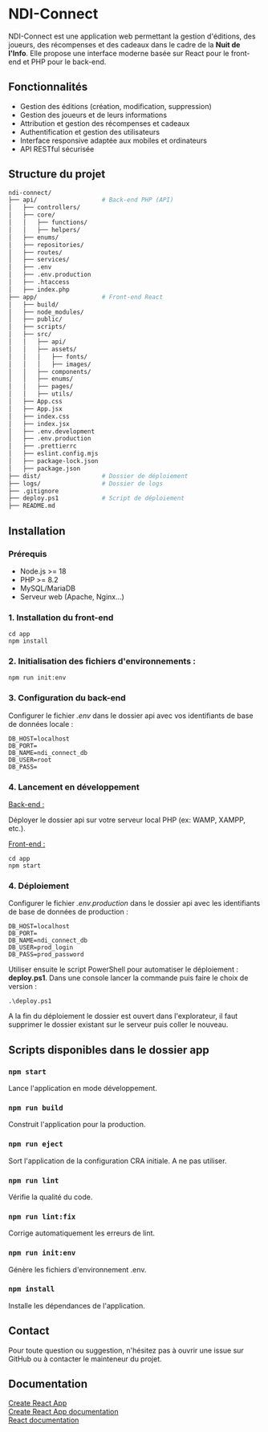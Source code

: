 # NDI-Connect

NDI-Connect est une application web permettant la gestion d'éditions, des joueurs, des récompenses et des cadeaux dans le cadre de la **Nuit de l'Info**. Elle propose une interface moderne basée sur React pour le front-end et PHP pour le back-end.

## Fonctionnalités

- Gestion des éditions (création, modification, suppression)
- Gestion des joueurs et de leurs informations
- Attribution et gestion des récompenses et cadeaux
- Authentification et gestion des utilisateurs
- Interface responsive adaptée aux mobiles et ordinateurs
- API RESTful sécurisée

## Structure du projet

```bash
ndi-connect/
├── api/                  # Back-end PHP (API)
│   ├── controllers/
│   ├── core/
│   │   ├── functions/
│   │   ├── helpers/
│   ├── enums/
│   ├── repositories/
│   ├── routes/
│   ├── services/
│   ├── .env
│   ├── .env.production
│   ├── .htaccess
│   ├── index.php
├── app/                  # Front-end React
│   ├── build/
│   ├── node_modules/
│   ├── public/
│   ├── scripts/
│   ├── src/
│   │   ├── api/
│   │   ├── assets/
│   │   │   ├── fonts/
│   │   │   ├── images/
│   │   ├── components/
│   │   ├── enums/
│   │   ├── pages/
│   │   ├── utils/
│   ├── App.css
│   ├── App.jsx
│   ├── index.css
│   ├── index.jsx
│   ├── .env.development
│   ├── .env.production
│   ├── .prettierrc
│   ├── eslint.config.mjs
│   ├── package-lock.json
│   ├── package.json
├── dist/                 # Dossier de déploiement
├── logs/                 # Dossier de logs
├── .gitignore
├── deploy.ps1            # Script de déploiement
├── README.md
```

## Installation

### Prérequis

- Node.js >= 18
- PHP >= 8.2
- MySQL/MariaDB
- Serveur web (Apache, Nginx...)

### 1. Installation du front-end

```
cd app
npm install
```

### 2. Initialisation des fichiers d'environnements :

```
npm run init:env
```

### 3. Configuration du back-end

Configurer le fichier _.env_ dans le dossier api avec vos identifiants de base de données locale :

```
DB_HOST=localhost
DB_PORT=
DB_NAME=ndi_connect_db
DB_USER=root
DB_PASS=
```

### 4. Lancement en développement

<u>Back-end :</u>

Déployer le dossier api sur votre serveur local PHP (ex: WAMP, XAMPP, etc.).

<u>Front-end :</u>

```
cd app
npm start
```

### 4. Déploiement

Configurer le fichier _.env.production_ dans le dossier api avec les identifiants de base de données de production :

```
DB_HOST=localhost
DB_PORT=
DB_NAME=ndi_connect_db
DB_USER=prod_login
DB_PASS=prod_password
```

Utiliser ensuite le script PowerShell pour automatiser le déploiement : **deploy.ps1**. Dans une console lancer la commande puis faire le choix de version :

```
.\deploy.ps1
```

A la fin du déploiement le dossier est ouvert dans l'explorateur, il faut supprimer le dossier existant sur le serveur puis coller le nouveau.

## Scripts disponibles dans le dossier app

### `npm start`

Lance l'application en mode développement.

### `npm run build`

Construit l'application pour la production.

### `npm run eject`

Sort l'application de la configuration CRA initiale. A ne pas utiliser.

### `npm run lint`

Vérifie la qualité du code.

### `npm run lint:fix`

Corrige automatiquement les erreurs de lint.

### `npm run init:env`

Génère les fichiers d'environnement .env.

### `npm install`

Installe les dépendances de l'application.

## Contact

Pour toute question ou suggestion, n'hésitez pas à ouvrir une issue sur GitHub ou à contacter le mainteneur du projet.

## Documentation

[Create React App](https://github.com/facebook/create-react-app)  
[Create React App documentation](https://facebook.github.io/create-react-app/docs/getting-started)  
[React documentation](https://reactjs.org/)
